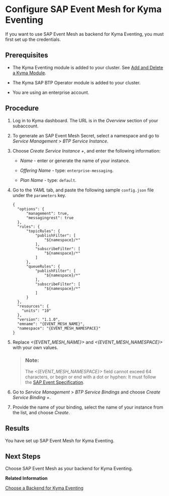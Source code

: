 

# Configure SAP Event Mesh for Kyma Eventing

If you want to use SAP Event Mesh as backend for Kyma Eventing, you must first set up the credentials.





## Prerequisites

-   The Kyma Eventing module is added to your cluster. See [Add and Delete a Kyma Module](add-and-delete-a-kyma-module-1b548e9.md#loio1b548e9ad4744b978b8b595288b0cb5c).

-   The Kyma SAP BTP Operator module is added to your cluster.

-   You are using an enterprise account.






## Procedure

1.  Log in to Kyma dashboard. The URL is in the *Overview* section of your subaccount.

2.  To generate an SAP Event Mesh Secret, select a namespace and go to *Service Management* \> *BTP Service Instance*.

3.  Choose *Create Service Instance +*, and enter the following information:

    -   *Name* - enter or generate the name of your instance.

    -   *Offering Name* - type: `enterprise-messaging`.

    -   *Plan Name* - type: `default`.


4.  Go to the *YAML* tab, and paste the following sample `config.json` file under the `parameters` key.

    ```
    {
      "options": {
          "management": true,
          "messagingrest": true
      },
      "rules": {
          "topicRules": {
              "publishFilter": [
                  "${namespace}/*"
              ],
              "subscribeFilter": [
                  "${namespace}/*"
              ]
          },
          "queueRules": {
              "publishFilter": [
                  "${namespace}/*"
              ],
              "subscribeFilter": [
                  "${namespace}/*"
              ]
          }
      },
      "resources": {
        "units": "10"
      },
      "version": "1.1.0",
      "emname": "{EVENT_MESH_NAME}",
      "namespace": "{EVENT_MESH_NAMESPACE}"
    }
    ```

5.  Replace *<\{EVENT\_MESH\_NAME\}\>* and *<\{EVENT\_MESH\_NAMESPACE\}\>* with your own values.

    > ### Note:  
    > The *<\{EVENT\_MESH\_NAMESPACE\}\>* field cannot exceed 64 characters, or begin or end with a dot or hyphen: It must follow the [SAP Event Specification](https://help.sap.com/viewer/bf82e6b26456494cbdd197057c09979f/Cloud/en-US/00d56d697c7549408cfacc8cb6a46b11.html).

6.  Go to *Service Management* \> *BTP Service Bindings* and choose *Create Service Binding +*.

7.  Provide the name of your binding, select the name of your instance from the list, and choose *Create*.






## Results

You have set up SAP Event Mesh for Kyma Eventing.





## Next Steps

Choose SAP Event Mesh as your backend for Kyma Eventing.

**Related Information**  


[Choose a Backend for Kyma Eventing](choose-a-backend-for-kyma-eventing-08dfcdc.md "The event service in Kyma runtime supports two backends: NATS and SAP Event Mesh. Learn how to set up your preferred eventing backend.")

